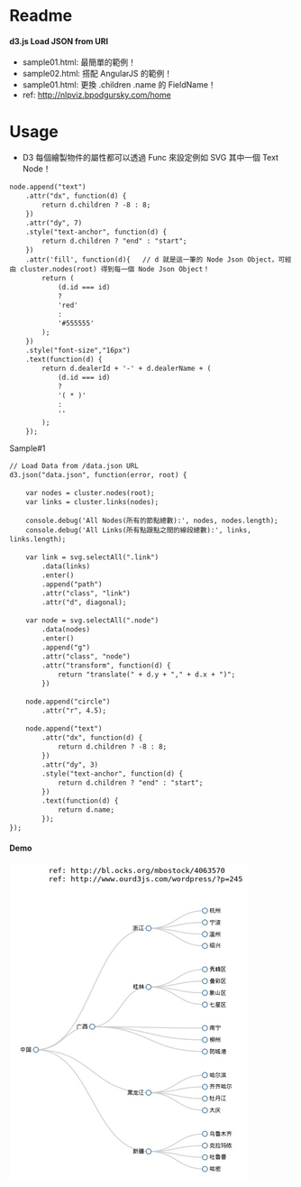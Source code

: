 # Readme

#### d3.js Load JSON from URI

- sample01.html: 最簡單的範例！
- sample02.html: 搭配 AngularJS 的範例！
- sample01.html: 更換 .children .name 的 FieldName！
- ref: http://nlpviz.bpodgursky.com/home

# Usage

- D3 每個繪製物件的屬性都可以透過 Func 來設定例如 SVG 其中一個 Text Node！

~~~
node.append("text")
    .attr("dx", function(d) {
        return d.children ? -8 : 8;
    })
    .attr("dy", 7)
    .style("text-anchor", function(d) {
        return d.children ? "end" : "start";
    })
    .attr('fill', function(d){   // d 就是這一筆的 Node Json Object，可經由 cluster.nodes(root) 得到每一個 Node Json Object！
        return (
            (d.id === id)
            ?
            'red'
            :
            '#555555'
        );
    })
    .style("font-size","16px")
    .text(function(d) {
        return d.dealerId + '-' + d.dealerName + (
            (d.id === id)
            ?
            '( * )'
            :
            ''
        );
    });
~~~

Sample#1

~~~
// Load Data from /data.json URL
d3.json("data.json", function(error, root) {

    var nodes = cluster.nodes(root);
    var links = cluster.links(nodes);

    console.debug('All Nodes(所有的節點總數):', nodes, nodes.length);
    console.debug('All Links(所有點跟點之間的線段總數):', links, links.length);

    var link = svg.selectAll(".link")
        .data(links)
        .enter()
        .append("path")
        .attr("class", "link")
        .attr("d", diagonal);

    var node = svg.selectAll(".node")
        .data(nodes)
        .enter()
        .append("g")
        .attr("class", "node")
        .attr("transform", function(d) {
            return "translate(" + d.y + "," + d.x + ")";
        })

    node.append("circle")
        .attr("r", 4.5);

    node.append("text")
        .attr("dx", function(d) {
            return d.children ? -8 : 8;
        })
        .attr("dy", 3)
        .style("text-anchor", function(d) {
            return d.children ? "end" : "start";
        })
        .text(function(d) {
            return d.name;
        });
});
~~~

#### Demo
![Alt text](https://raw.githubusercontent.com/scott1028/D3.JS-Study/master/sample01.jpg "D3.JS View")
